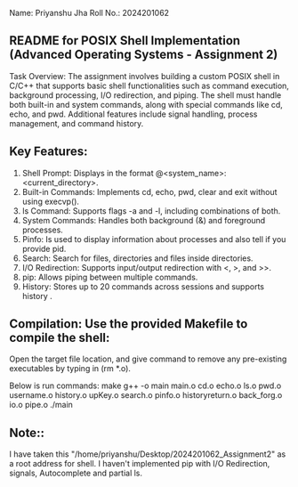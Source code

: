 Name: Priyanshu Jha
Roll No.: 2024201062

## README for POSIX Shell Implementation (Advanced Operating Systems - Assignment 2)

Task Overview: The assignment involves building a custom POSIX shell in C/C++ that supports basic shell functionalities such as command execution, background processing, I/O redirection, and piping. The shell must handle both built-in and system commands, along with special commands like cd, echo, and pwd. Additional features include signal handling, process management, and command history.

## Key Features:

1. Shell Prompt: Displays in the format <username>@<system_name>:<current_directory>.
2. Built-in Commands: Implements cd, echo, pwd, clear and exit without using execvp().
3. ls Command: Supports flags -a and -l, including combinations of both.
4. System Commands: Handles both background (&) and foreground processes.
5. Pinfo: Is used to display information about processes and also tell if you provide pid.
6. Search: Search for files, directories and files inside directories.
7. I/O Redirection: Supports input/output redirection with <, >, and >>.
8. pip: Allows piping between multiple commands.
9. History: Stores up to 20 commands across sessions and supports history <num>.


## Compilation: Use the provided Makefile to compile the shell:

Open the target file location, and give command to remove any pre-existing executables
by typing in (rm \*.o).

Below is run commands:
make
g++ -o main main.o cd.o echo.o ls.o pwd.o username.o history.o upKey.o search.o pinfo.o historyreturn.o back_forg.o io.o pipe.o
./main

## Note::

I have taken this "/home/priyanshu/Desktop/2024201062_Assignment2" as a root address for shell.
I haven't implemented pip with I/O Redirection, signals, Autocomplete and partial ls.
